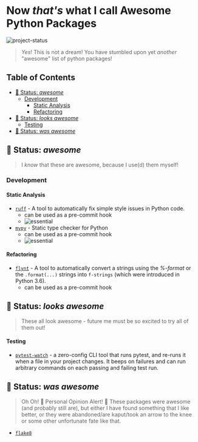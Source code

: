 # Now *that's* what I call **Awesome Python Packages**

![project-status](https://img.shields.io/badge/Status-%20Under%20Construction-yellow.svg)

> *Yes*! This is not a dream!
> You have stumbled upon yet *another* "awesome" list of python packages!

<h2> Table of Contents </h2>

- [🤩 Status: *awesome*](#-status-awesome)
  - [Development](#development)
    - [Static Analysis](#static-analysis)
    - [Refactoring](#refactoring)
- [👀 Status: *looks awesome*](#-status-looks-awesome)
    - [Testing](#testing)
- [🫡 Status: *was awesome*](#-status-was-awesome)

## 🤩 Status: *awesome*
>
> I *know* that these are awesome, because I use(d) them myself!

### Development

#### Static Analysis

- [`ruff`](https://github.com/astral-sh/ruff)  - A tool to automatically fix simple style issues in Python code.
  - can be used as a pre-commit hook
  - ![essential](https://img.shields.io/badge/-Essential-black.svg)
- [`mypy`](https://github.com/python/mypy) - Static type checker for Python
  - can be used as a pre-commit hook
  - ![essential](https://img.shields.io/badge/-Essential-black.svg)

#### Refactoring

- [`flynt`](https://github.com/ikamensh/flynt) - A tool to automatically convert a strings using the *%-format* or the `.format(...)` strings into `f-strings` (which were introduced in Python 3.6).
  - can be used as a pre-commit hook

## 👀 Status: *looks awesome*
>
> These all look awesome - future me must be so excited to try all of them out!

#### Testing

- [`pytest-watch`](https://github.com/joeyespo/pytest-watch) - a zero-config CLI tool that runs pytest, and re-runs it when a file in your project changes. It beeps on failures and can run arbitrary commands on each passing and failing test run.

## 🫡 Status: *was awesome*
>
> Oh Oh! 🚨 Personal Opinion Alert! 🚨 These packages were awesome (and probably still are), but either I have found something that I like better, or they were abandoned/are kaput/took an arrow to the knee or some other unfortunate fate like that.

- [`flake8`](https://github.com/pycqa/flake8)
